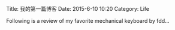 Title: 我的第一篇博客
Date: 2015-6-10 10:20
Category: Life

Following is a review of my favorite mechanical keyboard by fdd...